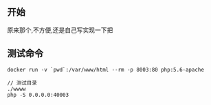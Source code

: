 ## 开始

原来那个,不方便,还是自己写实现一下把

## 测试命令

```
docker run -v `pwd`:/var/www/html --rm -p 8003:80 php:5.6-apache

// 测试目录
./wwww 
php -S 0.0.0.0:40003
```